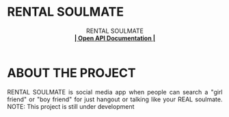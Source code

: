 # RENTAL SOULMATE

<p align="center">
    RENTAL SOULMATE
    <br />
    <a href="https://app.swaggerhub.com/apis-docs/icxz1/Rental-Soulmate/1.0.0"><strong>| Open API Documentation |</strong></a>
    <br />
    <br />
</p>

# ABOUT THE PROJECT

<p align="justify">RENTAL SOULMATE is social media app when people can search a "girl friend" or "boy friend" for just hangout or talking like your REAL soulmate. NOTE: This project is still under development</p>